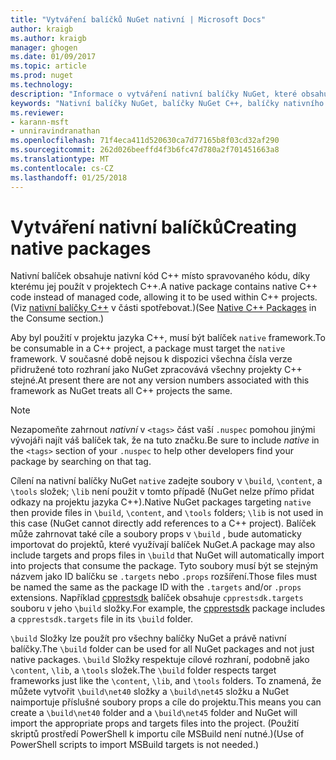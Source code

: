 ```yaml
---
title: "Vytváření balíčků NuGet nativní | Microsoft Docs"
author: kraigb
ms.author: kraigb
manager: ghogen
ms.date: 01/09/2017
ms.topic: article
ms.prod: nuget
ms.technology: 
description: "Informace o vytváření nativní balíčky NuGet, které obsahuje C++ – kód místo spravovaného kódu pro použití v projektech C++."
keywords: "Nativní balíčky NuGet, balíčky NuGet C++, balíčky nativního kódu, cílení projekty C++"
ms.reviewer:
- karann-msft
- unniravindranathan
ms.openlocfilehash: 71f4eca411d520630ca7d77165b8f03cd32af290
ms.sourcegitcommit: 262d026beeffd4f3b6fc47d780a2f701451663a8
ms.translationtype: MT
ms.contentlocale: cs-CZ
ms.lasthandoff: 01/25/2018
---
```

# <a name="creating-native-packages"></a><span data-ttu-id="36369-104">Vytváření nativní balíčků</span><span class="sxs-lookup"><span data-stu-id="36369-104">Creating native packages</span></span>

<span data-ttu-id="36369-105">Nativní balíček obsahuje nativní kód C++ místo spravovaného kódu, díky kterému jej použít v projektech C++.</span><span class="sxs-lookup"><span data-stu-id="36369-105">A native package contains native C++ code instead of managed code, allowing it to be used within C++ projects.</span></span> <span data-ttu-id="36369-106">(Viz [nativní balíčky C++](../consume-packages/finding-and-choosing-packages.md#native-cpp-packages) v části spotřebovat.)</span><span class="sxs-lookup"><span data-stu-id="36369-106">(See [Native C++ Packages](../consume-packages/finding-and-choosing-packages.md#native-cpp-packages) in the Consume section.)</span></span>

<span data-ttu-id="36369-107">Aby byl použití v projektu jazyka C++, musí být balíček `native` framework.</span><span class="sxs-lookup"><span data-stu-id="36369-107">To be consumable in a C++ project, a package must target the `native` framework.</span></span> <span data-ttu-id="36369-108">V současné době nejsou k dispozici všechna čísla verze přidružené toto rozhraní jako NuGet zpracovává všechny projekty C++ stejné.</span><span class="sxs-lookup"><span data-stu-id="36369-108">At present there are not any version numbers associated with this framework as NuGet treats all C++ projects the same.</span></span>

> [!Note]
> <span data-ttu-id="36369-109">Nezapomeňte zahrnout *nativní* v `<tags>` část vaší `.nuspec` pomohou jinými vývojáři najít váš balíček tak, že na tuto značku.</span><span class="sxs-lookup"><span data-stu-id="36369-109">Be sure to include *native* in the `<tags>` section of your `.nuspec` to help other developers find your package by searching on that tag.</span></span>

<span data-ttu-id="36369-110">Cílení na nativní balíčky NuGet `native` zadejte soubory v `\build`, `\content`, a `\tools` složek; `\lib` není použit v tomto případě (NuGet nelze přímo přidat odkazy na projektu jazyka C++).</span><span class="sxs-lookup"><span data-stu-id="36369-110">Native NuGet packages targeting `native` then provide files in `\build`, `\content`, and `\tools` folders; `\lib` is not used in this case (NuGet cannot directly add references to a C++ project).</span></span> <span data-ttu-id="36369-111">Balíček může zahrnovat také cíle a soubory props v `\build` , bude automaticky importovat do projektů, které využívají balíček NuGet.</span><span class="sxs-lookup"><span data-stu-id="36369-111">A package may also include targets and props files in `\build` that NuGet will automatically import into projects that consume the package.</span></span> <span data-ttu-id="36369-112">Tyto soubory musí být se stejným názvem jako ID balíčku se `.targets` nebo `.props` rozšíření.</span><span class="sxs-lookup"><span data-stu-id="36369-112">Those files must be named the same as the package ID with the `.targets` and/or `.props` extensions.</span></span> <span data-ttu-id="36369-113">Například [cpprestsdk](https://nuget.org/packages/cpprestsdk/) balíček obsahuje `cpprestsdk.targets` souboru v jeho `\build` složky.</span><span class="sxs-lookup"><span data-stu-id="36369-113">For example, the [cpprestsdk](https://nuget.org/packages/cpprestsdk/) package includes a `cpprestsdk.targets` file in its `\build` folder.</span></span>

<span data-ttu-id="36369-114">`\build` Složky lze použít pro všechny balíčky NuGet a právě nativní balíčky.</span><span class="sxs-lookup"><span data-stu-id="36369-114">The `\build` folder can be used for all NuGet packages and not just native packages.</span></span> <span data-ttu-id="36369-115">`\build` Složky respektuje cílové rozhraní, podobně jako `\content`, `\lib`, a `\tools` složek.</span><span class="sxs-lookup"><span data-stu-id="36369-115">The `\build` folder respects target frameworks just like the `\content`, `\lib`, and `\tools` folders.</span></span> <span data-ttu-id="36369-116">To znamená, že můžete vytvořit `\build\net40` složky a `\build\net45` složku a NuGet naimportuje příslušné soubory props a cíle do projektu.</span><span class="sxs-lookup"><span data-stu-id="36369-116">This means you can create a `\build\net40` folder and a `\build\net45` folder and NuGet will import the appropriate props and targets files into the project.</span></span> <span data-ttu-id="36369-117">(Použití skriptů prostředí PowerShell k importu cíle MSBuild není nutné.)</span><span class="sxs-lookup"><span data-stu-id="36369-117">(Use of PowerShell scripts to import MSBuild targets is not needed.)</span></span>
